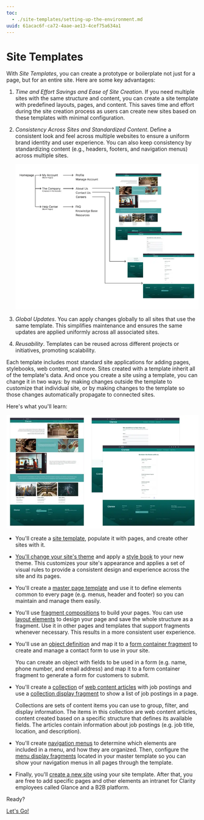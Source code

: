 ```yaml
---
toc:
  - ./site-templates/setting-up-the-environment.md
uuid: 61acac6f-ca72-4aae-ae13-4cef75a634a1
---
```

# Site Templates

With *Site Templates*, you can create a prototype or boilerplate not just for a page, but for an entire site. Here are some key advantages:

1. *Time and Effort Savings and Ease of Site Creation*. If you need multiple sites with the same structure and content, you can create a site template with predefined layouts, pages, and content. This saves time and effort during the site creation process as users can create new sites based on these templates with minimal configuration.

1. *Consistency Across Sites and Standardized Content*. Define a consistent look and feel across multiple websites to ensure a uniform brand identity and user experience. You can also keep consistency by standardizing content (e.g., headers, footers, and navigation menus) across multiple sites.

   ![Use standardized content to maintain a consistent look and feel across websites.](./site-templates/images/01.png)

1. *Global Updates*. You can apply changes globally to all sites that use the same template. This simplifies maintenance and ensures the same updates are applied uniformly across all associated sites.

1. *Reusability*. Templates can be reused across different projects or initiatives, promoting scalability.

Each template includes most standard site applications for adding pages, stylebooks, web content, and more. Sites created with a template inherit all of the template's data. And once you create a site using a template, you can change it in two ways: by making changes outside the template to customize that individual site, or by making changes to the template so those changes automatically propagate to connected sites.

Here's what you'll learn: 

![The Career page in your site template uses the common elements applied to the master page. The design and](./site-templates/images/02.png)

- You'll create a [site template](https://learn.liferay.com/web/guest/w/dxp/site-building/sites/site-templates), populate it with pages, and create other sites with it.

- [You'll change your site's theme](https://learn.liferay.com/web/guest/w/dxp/getting-started/changing-your-sites-appearance) and apply a [style book](https://learn.liferay.com/web/guest/w/dxp/site-building/site-appearance/style-books/using-a-style-book-to-standardize-site-appearance) to your new theme. This customizes your site's appearance and applies a set of visual rules to provide a consistent design and experience across the site and its pages.

- You'll create a [master page template](https://learn.liferay.com/web/guest/w/dxp/site-building/creating-pages/defining-headers-and-footers/master-page-templates) and use it to define elements common to every page (e.g. menus, header and footer) so you can maintain and manage them easily.

- You'll use [fragment compositions](https://learn.liferay.com/web/guest/w/dxp/site-building/creating-pages/page-fragments-and-widgets/using-fragments/saving-fragment-compositions) to build your pages. You can use [layout elements](https://learn.liferay.com/web/guest/w/dxp/site-building/creating-pages/page-fragments-and-widgets/using-fragments/using-layout-elements) to design your page and save the whole structure as a fragment. Use it in other pages and templates that support fragments whenever necessary. This results in a more consistent user experience.

- You'll use an [object definition](https://learn.liferay.com/w/dxp/building-applications/objects/creating-and-managing-objects) and map it to a [form container fragment](https://learn.liferay.com/web/guest/w/dxp/building-applications/objects/using-fragments-to-build-forms) to create and manage a contact form to use in your site.

  You can create an object with fields to be used in a form (e.g. name, phone number, and email address) and map it to a form container fragment to generate a form for customers to submit.

- You'll create a [collection](https://learn.liferay.com/w/dxp/site-building/displaying-content/collections-and-collection-pages/creating-collections) of [web content articles](https://learn.liferay.com/web/guest/w/dxp/content-authoring-and-management/web-content/web-content-articles) with job postings and use a [collection display fragment](https://learn.liferay.com/web/guest/w/dxp/site-building/displaying-content/collections-and-collection-pages/displaying-collections#adding-a-collection-display-fragment-to-a-page) to show a list of job postings in a page.

  Collections are sets of content items you can use to group, filter, and display information. The items in this collection are web content articles, content created based on a specific structure that defines its available fields. The articles contain information about job postings (e.g. job title, location, and description).

- You'll create [navigation menus](https://learn.liferay.com/web/guest/w/dxp/site-building/site-navigation/using-the-navigation-menus-application) to determine which elements are included in a menu, and how they are organized. Then, configure the [menu display fragments](https://learn.liferay.com/web/guest/w/dxp/site-building/site-navigation/configuring-menu-displays) located in your master template so you can show your navigation menus in all pages through the template.

- Finally, you'll [create a new site](https://learn.liferay.com/web/guest/w/dxp/site-building/sites/adding-a-site) using your site template. After that, you are free to add specific pages and other elements an intranet for Clarity employees called Glance and a B2B platform.

Ready?

[Let's Go!](./site-templates/creating-a-site-template-and-uploading-files.md)
